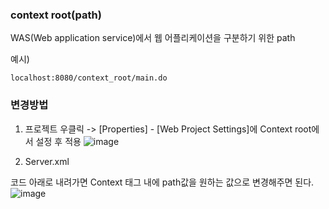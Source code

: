 ### context root(path)

WAS(Web application service)에서 
웹 어플리케이션을 구분하기 위한 path

예시)

```
localhost:8080/context_root/main.do
```

### 변경방법


1. 프로젝트 우클릭 ->  [Properties] - [Web Project Settings]에 Context root에서 설정 후 적용
![image](https://user-images.githubusercontent.com/15938354/118432474-a1b22380-b713-11eb-821e-28c1699a5ede.png)


2. Server.xml 

코드 아래로 내려가면 Context 태그 내에 path값을 원하는 값으로 변경해주면 된다.
![image](https://user-images.githubusercontent.com/15938354/118432393-72031b80-b713-11eb-8386-d9a1d91f949b.png)
